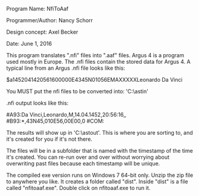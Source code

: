 Program Name: NfiToAaf

Programmer/Author:  Nancy Schorr

Design concept:  Axel Becker

Date: June 1, 2016 

This program translates ".nfi" files into ".aaf" files. Argus 4 is a program used mostly in Europe. The .nfi files contain the stored data for Argus 4. A typical line from an Argus .nfi file looks like this:

$a1452041420561600000E4345N01056EMAXXXXXLeonardo Da Vinci

You MUST put the nfi files to be converted into:  'C:\astin'    

.nfi output looks like this:

#A93:Da Vinci,Leonardo,M,14.04.1452,20:56:16,*,*
#B93:*,43N45,010E56,00E00,0
#COM:

The results will show up in 'C:\astout'. This is where you are sorting to, and it's created for you if it's not there.

The files will be in a subfolder that is named with the timestamp of the time it's created. You can re-run over and over without worrying about overwriting past files because each timestamp will be unique.

The compiled exe version runs on Windows 7 64-bit only. Unzip the zip file to anywhere you like. It creates a folder called "dist". Inside "dist" is a file called "nfitoaaf.exe". Double click on nfitoaaf.exe to run it.



